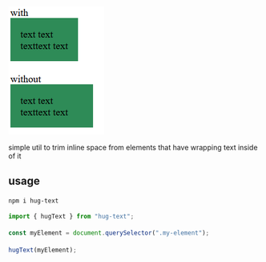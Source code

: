 ![alt text](image.png)

simple util to trim inline space from elements that have wrapping text inside of it

## usage

```sh
npm i hug-text
```

```js
import { hugText } from "hug-text";

const myElement = document.querySelector(".my-element");

hugText(myElement);
```

